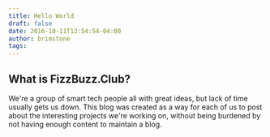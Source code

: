 ```yaml
---
title: Hello World
draft: false
date: 2016-10-11T12:54:54-04:00
author: brimstone
tags:
---
```


## What is FizzBuzz.Club?

We're a group of smart tech people all with great ideas, but lack of time
usually gets us down. This blog was created as a way for each of us to post
about the interesting projects we're working on, without being burdened by
not having enough content to maintain a blog.
